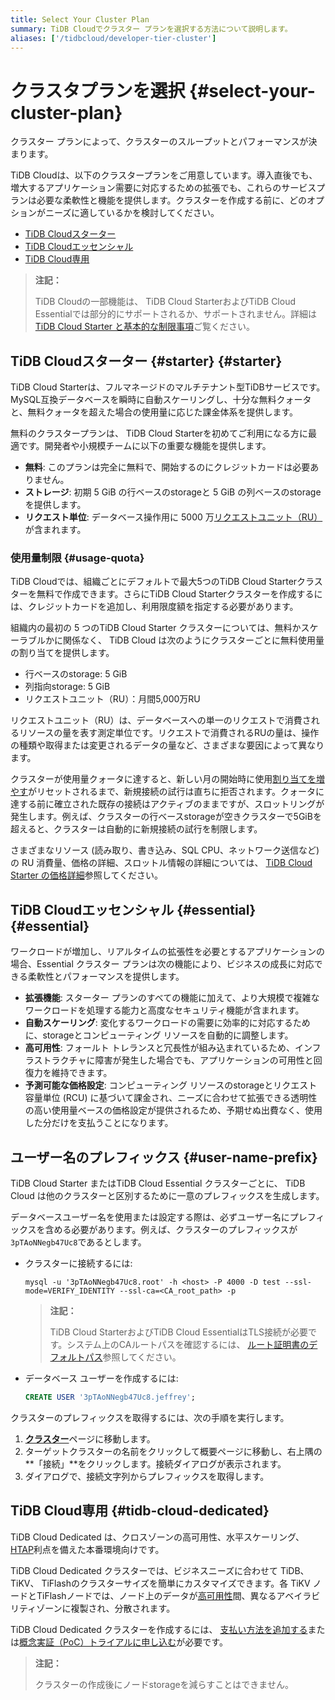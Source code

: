 ```yaml
---
title: Select Your Cluster Plan
summary: TiDB Cloudでクラスター プランを選択する方法について説明します。
aliases: ['/tidbcloud/developer-tier-cluster']
---
```


# クラスタプランを選択 {#select-your-cluster-plan}

クラスター プランによって、クラスターのスループットとパフォーマンスが決まります。

TiDB Cloudは、以下のクラスタープランをご用意しています。導入直後でも、増大するアプリケーション需要に対応するための拡張でも、これらのサービスプランは必要な柔軟性と機能を提供します。クラスターを作成する前に、どのオプションがニーズに適しているかを検討してください。

-   [TiDB Cloudスターター](#starter)
-   [TiDB Cloudエッセンシャル](#essential)
-   [TiDB Cloud専用](#tidb-cloud-dedicated)

> **注記：**
>
> TiDB Cloudの一部機能は、 TiDB Cloud StarterおよびTiDB Cloud Essentialでは部分的にサポートされるか、サポートされません。詳細は[TiDB Cloud Starter と基本的な制限事項](/tidb-cloud/serverless-limitations.md)ご覧ください。

## TiDB Cloudスターター {#starter} {#starter}

TiDB Cloud Starterは、フルマネージドのマルチテナント型TiDBサービスです。MySQL互換データベースを瞬時に自動スケーリングし、十分な無料クォータと、無料クォータを超えた場合の使用量に応じた課金体系を提供します。

無料のクラスタープランは、 TiDB Cloud Starterを初めてご利用になる方に最適です。開発者や小規模チームに以下の重要な機能を提供します。

-   **無料**: このプランは完全に無料で、開始するのにクレジットカードは必要ありません。
-   **ストレージ**: 初期 5 GiB の行ベースのstorageと 5 GiB の列ベースのstorageを提供します。
-   **リクエスト単位**: データベース操作用に 5000 万[リクエストユニット（RU）](/tidb-cloud/tidb-cloud-glossary.md#request-unit)が含まれます。

### 使用量制限 {#usage-quota}

TiDB Cloudでは、組織ごとにデフォルトで最大5つのTiDB Cloud Starterクラスターを無料で作成できます。さらにTiDB Cloud Starterクラスターを作成するには、クレジットカードを追加し、利用限度額を指定する必要があります。

組織内の最初の 5 つのTiDB Cloud Starter クラスターについては、無料かスケーラブルかに関係なく、 TiDB Cloud は次のようにクラスターごとに無料使用量の割り当てを提供します。

-   行ベースのstorage: 5 GiB
-   列指向storage: 5 GiB
-   リクエストユニット（RU）：月間5,000万RU

リクエストユニット（RU）は、データベースへの単一のリクエストで消費されるリソースの量を表す測定単位です。リクエストで消費されるRUの量は、操作の種類や取得または変更されるデータの量など、さまざまな要因によって異なります。

クラスターが使用量クォータに達すると、新しい月の開始時に使用[割り当てを増やす](/tidb-cloud/manage-serverless-spend-limit.md#update-spending-limit)がリセットされるまで、新規接続の試行は直ちに拒否されます。クォータに達する前に確立された既存の接続はアクティブのままですが、スロットリングが発生します。例えば、クラスターの行ベースstorageが空きクラスターで5GiBを超えると、クラスターは自動的に新規接続の試行を制限します。

さまざまなリソース (読み取り、書き込み、SQL CPU、ネットワーク送信など) の RU 消費量、価格の詳細、スロットル情報の詳細については、 [TiDB Cloud Starter の価格詳細](https://www.pingcap.com/tidb-cloud-starter-pricing-details/)参照してください。

## TiDB Cloudエッセンシャル {#essential} {#essential}

ワークロードが増加し、リアルタイムの拡張性を必要とするアプリケーションの場合、Essential クラスター プランは次の機能により、ビジネスの成長に対応できる柔軟性とパフォーマンスを提供します。

-   **拡張機能**: スターター プランのすべての機能に加えて、より大規模で複雑なワークロードを処理する能力と高度なセキュリティ機能が含まれます。
-   **自動スケーリング**: 変化するワークロードの需要に効率的に対応するために、storageとコンピューティング リソースを自動的に調整します。
-   **高可用性**: フォールト トレランスと冗長性が組み込まれているため、インフラストラクチャに障害が発生した場合でも、アプリケーションの可用性と回復力を維持できます。
-   **予測可能な価格設定**: コンピューティング リソースのstorageとリクエスト容量単位 (RCU) に基づいて課金され、ニーズに合わせて拡張できる透明性の高い使用量ベースの価格設定が提供されるため、予期せぬ出費なく、使用した分だけを支払うことになります。

## ユーザー名のプレフィックス {#user-name-prefix}

<!--Important: Do not update the section name "User name prefix" because this section is referenced by TiDB backend error messages.-->

TiDB Cloud Starter またはTiDB Cloud Essential クラスターごとに、 TiDB Cloud は他のクラスターと区別するために一意のプレフィックスを生成します。

データベースユーザー名を使用または設定する際は、必ずユーザー名にプレフィックスを含める必要があります。例えば、クラスターのプレフィックスが`3pTAoNNegb47Uc8`であるとします。

-   クラスターに接続するには:

    ```shell
    mysql -u '3pTAoNNegb47Uc8.root' -h <host> -P 4000 -D test --ssl-mode=VERIFY_IDENTITY --ssl-ca=<CA_root_path> -p
    ```

    > **注記：**
    >
    > TiDB Cloud StarterおよびTiDB Cloud EssentialはTLS接続が必要です。システム上のCAルートパスを確認するには、 [ルート証明書のデフォルトパス](/tidb-cloud/secure-connections-to-serverless-clusters.md#root-certificate-default-path)参照してください。

-   データベース ユーザーを作成するには:

    ```sql
    CREATE USER '3pTAoNNegb47Uc8.jeffrey';
    ```

クラスターのプレフィックスを取得するには、次の手順を実行します。

1.  [**クラスター**](https://tidbcloud.com/project/clusters)ページに移動します。
2.  ターゲットクラスターの名前をクリックして概要ページに移動し、右上隅の**「接続」**をクリックします。接続ダイアログが表示されます。
3.  ダイアログで、接続文字列からプレフィックスを取得します。

## TiDB Cloud専用 {#tidb-cloud-dedicated}

TiDB Cloud Dedicated は、クロスゾーンの高可用性、水平スケーリング、 [HTAP](https://en.wikipedia.org/wiki/Hybrid_transactional/analytical_processing)利点を備えた本番環境向けです。

TiDB Cloud Dedicated クラスターでは、ビジネスニーズに合わせて TiDB、TiKV、 TiFlashのクラスターサイズを簡単にカスタマイズできます。各 TiKV ノードとTiFlashノードでは、ノード上のデータが[高可用性](/tidb-cloud/high-availability-with-multi-az.md)間、異なるアベイラビリティゾーンに複製され、分散されます。

TiDB Cloud Dedicated クラスターを作成するには、 [支払い方法を追加する](/tidb-cloud/tidb-cloud-billing.md#payment-method)または[概念実証（PoC）トライアルに申し込む](/tidb-cloud/tidb-cloud-poc.md)が必要です。

> **注記：**
>
> クラスターの作成後にノードstorageを減らすことはできません。
